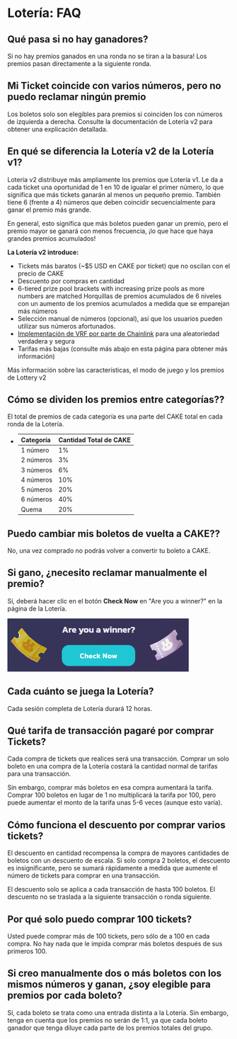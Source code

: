 # Lotería: FAQ

## Qué pasa si no hay ganadores?

Si no hay premios ganados en una ronda no se tiran a la basura! Los premios pasan directamente a la siguiente ronda.&#x20;

## Mi Ticket coincide con varios números, pero no puedo reclamar ningún premio

Los boletos solo son elegibles para premios si coinciden los con números de izquierda a derecha. Consulte la documentación de Lotería v2 para obtener una explicación detallada.

## En qué se diferencia la Lotería v2 de la Lotería v1?

Lotería v2 distribuye más ampliamente los premios que Lotería v1. Le da a cada ticket una oportunidad de 1 en 10 de igualar el primer número, lo que significa que más tickets ganarán al menos un pequeño premio. También tiene 6 (frente a 4) números que deben coincidir secuencialmente para ganar el premio más grande.

En general, esto significa que más boletos pueden ganar un premio, pero el premio mayor se ganará con menos frecuencia, ¡lo que hace que haya grandes premios acumulados!

**La Lotería v2 introduce:**

* Tickets más baratos (\~$5 USD en CAKE por ticket) que no oscilan con el precio de CAKE
* Descuento por compras en cantidad
* 6-tiered prize pool brackets with increasing prize pools as more numbers are matched Horquillas de premios acumulados de 6 niveles con un aumento de los premios acumulados a medida que se emparejan más números
* Selección manual de números (opcional), así que los usuarios pueden utilizar sus números afortunados.
* [Implementación de VRF por parte de Chainlink](https://docs.chain.link/docs/chainlink-vrf/) para una aleatoriedad verdadera y segura
* Tarifas más bajas (consulte más abajo en esta página para obtener más información)

Más información sobre las características, el modo de juego y los premios de Lottery v2

## Cómo se dividen los premios entre categorías??

El total de premios de cada categoría es una parte del CAKE total en cada ronda de la Lotería.

* | Categoría | Cantidad Total de CAKE |
  | --------- | ---------------------- |
  | 1 número  | 1%                     |
  | 2 números | 3%                     |
  | 3 números | 6%                     |
  | 4 números | 10%                    |
  | 5 números | 20%                    |
  | 6 números | 40%                    |
  | Quema     | 20%                    |

## Puedo cambiar mis boletos de vuelta a CAKE??

No, una vez comprado no podrás volver a convertir tu boleto a CAKE.

## Si gano, ¿necesito reclamar manualmente el premio?

Sí, deberá hacer clic en el botón **Check Now** en "Are you a winner?" en la página de la Lotería.

![](<../../.gitbook/assets/image (86).png>)

## Cada cuánto se juega la Lotería?

Cada sesión completa de Lotería durará 12 horas.

## Qué tarifa de transacción pagaré por comprar Tickets?

Cada compra de tickets que realices será una transacción. Comprar un solo boleto en una compra de la Lotería costará la cantidad normal de tarifas para una transacción.

Sin embargo, comprar más boletos en esa compra aumentará la tarifa. Comprar 100 boletos en lugar de 1 no multiplicará la tarifa por 100, pero puede aumentar el monto de la tarifa unas 5-6 veces (aunque esto varía).

## Cómo funciona el descuento por comprar varios tickets?

El descuento en cantidad recompensa la compra de mayores cantidades de boletos con un descuento de escala. Si solo compra 2 boletos, el descuento es insignificante, pero se sumará rápidamente a medida que aumente el número de tickets para comprar en una transacción.

El descuento solo se aplica a cada transacción de hasta 100 boletos. El descuento no se traslada a la siguiente transacción o ronda siguiente.

## Por qué solo puedo comprar 100 tickets?

Usted puede comprar más de 100 tickets, pero sólo de a 100 en cada compra. No hay nada que le impida comprar más boletos después de sus primeros 100.

## Si creo manualmente dos o más boletos con los mismos números y ganan, ¿soy elegible para premios por cada boleto?

Sí, cada boleto se trata como una entrada distinta a la Lotería. Sin embargo, tenga en cuenta que los premios no serán de 1:1, ya que cada boleto ganador que tenga diluye cada parte de los premios totales del grupo.

